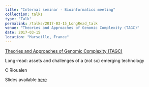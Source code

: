 ```yaml
---
title: "Internal seminar - Bioinformatics meeting"
collection: talks
type: "Talk"
permalink: /talks/2017-03-15_LongRead_talk
venue: "Theories and Approaches of Genomic Complexity (TAGC)"
date: 2017-03-15
location: "Marseille, France"
---
```


[Theories and Approaches of Genomic Complexity (TAGC)](https://tagc.univ-amu.fr/)

Long-read: assets and challenges of a (not so) emerging technology

C Rioualen

Slides available [here](http://rioualen.github.io/files/2017-03_15_LongRead_slides.pdf)


